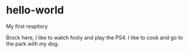 # hello-world
My first respitory

Brock here, I like to watch footy and play the PS4.
I like to cook and go to the park with my dog.
